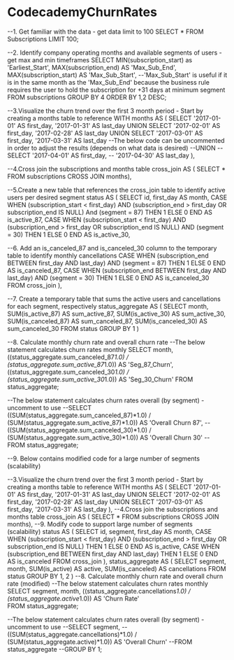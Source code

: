 # CodecademyChurnRates
--1. Get familiar with the data - get data limit to 100
 SELECT *
 FROM Subscriptions
 LIMIT 100;
 
--2. Identify company operating months and available segments of users - get max and min timeframes
 SELECT MIN(subscription_start) as 'Earliest_Start',
 				MAX(subscription_end) AS 'Max_Sub_End',
				MAX(subscription_start) AS 'Max_Sub_Start',
        --'Max_Sub_Start' is useful if it is in the same month as the 'Max_Sub_End' because the business rule requires the user to hold the subscription for +31 days at minimum
        segment
 FROM subscriptions
 GROUP BY 4
 ORDER BY 1,2 DESC;

--3.Visualize the churn trend over the first 3 month period - Start by creating a months table to reference
WITH months AS (
SELECT '2017-01-01' AS first_day,
			 '2017-01-31' AS last_day
UNION
SELECT '2017-02-01' AS first_day,
  		 '2017-02-28' AS last_day
UNION
SELECT '2017-03-01' AS first_day,
  		 '2017-03-31' AS last_day
--The below code can be uncommented in order to adjust the results (depends on what data is desired)
--UNION
--SELECT '2017-04-01' AS first_day,
--			 '2017-04-30' AS last_day
),

--4.Cross join the subscriptions and months table
cross_join AS (
SELECT * 
FROM subscriptions 
CROSS JOIN months),

--5.Create a new table that references the cross_join table to identify active users per desired segment 
status AS (
SELECT id, first_day AS month, 
CASE WHEN (subscription_start < first_day) 
  AND (subscription_end > first_day OR subscription_end IS NULL) 
  And (segment = 87)
  THEN 1
	ELSE 0
	END AS is_active_87,
CASE WHEN (subscription_start < first_day) 
  AND (subscription_end > first_day OR subscription_end IS NULL) 
  AND (segment = 30)
  THEN 1
  ELSE 0
	END AS is_active_30,

--6. Add an is_canceled_87 and is_canceled_30 column to the temporary table to identify monthly cancellations
CASE WHEN (subscription_end BETWEEN first_day AND last_day)
  AND (segment = 87)
  THEN 1
  ELSE 0
END AS is_canceled_87,
CASE WHEN (subscription_end BETWEEN first_day AND last_day)
  AND (segment = 30)
  THEN 1
  ELSE 0
END AS is_canceled_30
FROM cross_join
),

--7. Create a temporary table that sums the active users and cancellations for each segment, respectively
status_aggregate AS (
SELECT month,
  		 SUM(is_active_87) AS sum_active_87,
  		 SUM(is_active_30) AS sum_active_30,
  		 SUM(is_canceled_87) AS sum_canceled_87,
  		 SUM(is_canceled_30) AS sum_canceled_30
FROM status
GROUP BY 1
)

--8. Calculate monthly churn rate and overall churn rate
--The below statement calculates churn rates monthly
SELECT month,
			 ((status_aggregate.sum_canceled_87*1.0) / (status_aggregate.sum_active_87*1.0)) AS 'Seg_87_Churn',
       ((status_aggregate.sum_canceled_30*1.0) / (status_aggregate.sum_active_30*1.0)) AS 'Seg_30_Churn'
FROM status_aggregate;

--The below statement calculates churn rates overall (by segment) - uncomment to use
--SELECT ((SUM(status_aggregate.sum_canceled_87)*1.0) / (SUM(status_aggregate.sum_active_87)*1.0)) AS 'Overall Churn 87',
--			 ((SUM(status_aggregate.sum_canceled_30)*1.0) / (SUM(status_aggregate.sum_active_30)*1.0)) AS 'Overall Churn 30'
--FROM status_aggregate;                                                  


--9. Below contains modified code for a large number of segments (scalability)

--3.Visualize the churn trend over the first 3 month period - Start by creating a months table to reference
WITH months AS (
SELECT '2017-01-01' AS first_day,
			 '2017-01-31' AS last_day
UNION
SELECT '2017-02-01' AS first_day,
  		 '2017-02-28' AS last_day
UNION
SELECT '2017-03-01' AS first_day,
  		 '2017-03-31' AS last_day
),
--4.Cross join the subscriptions and months table
cross_join AS (
SELECT * 
FROM subscriptions 
CROSS JOIN months),
--9. Modify code to support large number of segments (scalability)
status AS (
SELECT id, segment, first_day AS month, 
CASE WHEN (subscription_start < first_day) 
  AND (subscription_end > first_day OR subscription_end IS NULL)
  THEN 1
	ELSE 0
	END AS is_active,
CASE WHEN (subscription_end BETWEEN first_day AND last_day)
  THEN 1
  ELSE 0
END AS is_canceled
FROM cross_join
),
status_aggregate AS (
SELECT segment,
  		 month,
  		 SUM(is_active) AS active,
  		 SUM(is_canceled) AS cancellations
FROM status
GROUP BY 1, 2
)
--8. Calculate monthly churn rate and overall churn rate (modified)
--The below statement calculates churn rates monthly
SELECT segment, 
			 month,
			 ((status_aggregate.cancellations*1.0) / (status_aggregate.active*1.0)) AS 'Churn Rate'                                             
FROM status_aggregate;

--The below statement calculates churn rates overall (by segment) - uncomment to use
--SELECT segment,
--			 ((SUM(status_aggregate.cancellations)*1.0) / (SUM(status_aggregate.active)*1.0)) AS 'Overall Churn'
--FROM status_aggregate
--GROUP BY 1;   
